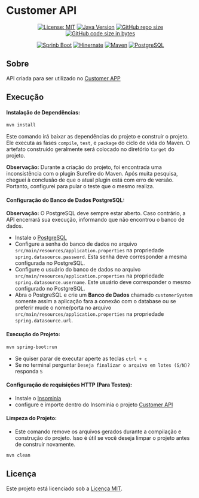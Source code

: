 # Customer API

<div align="center">

[![License: MIT](https://img.shields.io/badge/License-MIT-070826)](https://opensource.org/licenses/MIT)
[![Java Version](https://img.shields.io/badge/Java-21%2B-070826)](https://www.java.com/)
[![GitHub repo size](https://img.shields.io/github/repo-size/marllonmendez/stories?color=070826)]()
[![GitHub code size in bytes](https://img.shields.io/github/languages/code-size/marllonmendez/stories?color=070826)]()

[![Sprinb Boot](https://img.shields.io/badge/Spring_Boot-070826?style=for-the-badge&logo=spring-boot&logoColor=white)](https://spring.io/projects/spring-boot)
[![Hinernate](https://img.shields.io/badge/Hibernate-070826?style=for-the-badge&logo=Hibernate&logoColor=white)](https://hibernate.org/)
[![Maven](https://img.shields.io/badge/Maven-070826?style=for-the-badge&logo=apachemaven&logoColor=white)](https://maven.apache.org/)
[![PostgreSQL](https://img.shields.io/badge/PostgreSQL-070826?style=for-the-badge&logo=postgresql&logoColor=white)](postgresql.org/)

</div>

## Sobre
API criada para ser utilizado no [Customer APP](https://github.com/marllonmendez/customer-app)

## Execução
<h4>Instalação de Dependências:</h4>

```bash
mvn install
```
Este comando irá baixar as dependências do projeto e construir o projeto. Ele executa as fases `compile`, `test`, e `package` do ciclo de vida do Maven. O artefato construído geralmente será colocado no diretório `target` do projeto.

**Observação:**
Durante a criação do projeto, foi encontrada uma inconsistência com o plugin Surefire do Maven. Após muita pesquisa, cheguei à conclusão de que o atual plugin está com erro de versão. Portanto, configurei para pular o teste que o mesmo realiza. 

<h4>Configuração do Banco de Dados PostgreSQL:</h4>
 
**Observação:**
O PostgreSQL deve sempre estar aberto. Caso contrário, a API encerrará sua execução, informando que não encontrou o banco de dados.

- Instale o [PostgreSQL](https://www.postgresql.org/download/)
- Configure a senha do banco de dados no arquivo `src/main/resources/application.properties` na propriedade `spring.datasource.password`. Esta senha deve corresponder a mesma configurada no PostgreSQL.
- Configure o usuário do banco de dados no arquivo `src/main/resources/application.properties` na propriedade `spring.datasource.username`. Este usuário deve corresponder o mesmo configurado no PostgreSQL.
- Abra o PostgreSQL e crie um **Banco de Dados** chamado `customerSystem` somente assim a aplicação fara a conexão com o database ou se preferir mude o nome/porta no arquivo `src/main/resources/application.properties` na propriedade `spring.datasource.url`.

<h4>Execução do Projeto:</h4>

```bash
mvn spring-boot:run
```

- Se quiser parar de executar aperte as teclas ```ctrl + c```
- Se no terminal perguntar ``Deseja finalizar o arquivo em lotes (S/N)?`` responda ``S``


<h4>Configuração de requisições HTTP (Para Testes):</h4>

- Instale o [Insominia](https://insomnia.rest/)
- configure e importe dentro do Insominia o projeto [Customer API](https://drive.google.com/drive/folders/1Yqjj-nLGlGoynUlFK0H-QcyBVTQRYTxb?usp=sharing)

<h4>Limpeza do Projeto:</h4>

- Este comando remove os arquivos gerados durante a compilação e construção do projeto. Isso é útil se você deseja limpar o projeto antes de construir novamente.

```bash
mvn clean
```

## Licença

Este projeto está licenciado sob a [Licença MIT](LICENSE).

